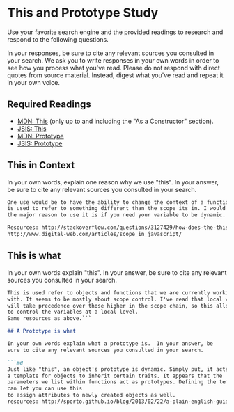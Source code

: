 # This and Prototype Study

Use your favorite search engine and the provided readings to research and
respond to the following questions.

In your responses, be sure to cite any relevant sources you consulted in your
search. We ask you to write responses in your own words in order to see how you
process what you've read. Please do not respond with direct quotes from source
material. Instead, digest what you've read and repeat it in your own voice.

## Required Readings

-   [MDN: This](https://developer.mozilla.org/en-US/docs/Web/JavaScript/Reference/Operators/this)
(only up to and including the "As a Constructor" section).
-   [JSIS: This](http://javascriptissexy.com/understand-javascripts-this-with-clarity-and-master-it/)
-   [MDN: Prototype](https://developer.mozilla.org/en-US/docs/Learn/JavaScript/Objects/Object_prototypes)
-   [JSIS: Prototype](http://javascriptissexy.com/javascript-prototype-in-plain-detailed-language/)

## This in Context

In your own words, explain one reason why we use "this". In your answer, be
sure to cite any relevant sources you consulted in your search.

```md
One use would be to have the ability to change the context of a function. This
is used to refer to something different than the scope its in. I would say
the major reason to use it is if you need your variable to be dynamic.

Resources: http://stackoverflow.com/questions/3127429/how-does-the-this-keyword-work
http://www.digital-web.com/articles/scope_in_javascript/
```

## This is what

In your own words explain "this".  In your answer, be
sure to cite any relevant sources you consulted in your search.

```md
This is used refer to objects and functions that we are currently working
with. It seems to be mostly about scope control. I've read that local variables
will take precedence over those higher in the scope chain, so this allows us
to control the variables at a local level.
Same resources as above.```

## A Prototype is what

In your own words explain what a prototype is.  In your answer, be
sure to cite any relevant sources you consulted in your search.

```md
Just like "this", an object's prototype is dynamic. Simply put, it acts as
a template for objects to inherit certain traits. It appears that the
parameters we list within functions act as prototypes. Defining the template
can let you can use this
to assign attributes to newly created objects as well.
resources: http://sporto.github.io/blog/2013/02/22/a-plain-english-guide-to-javascript-prototypes/```
